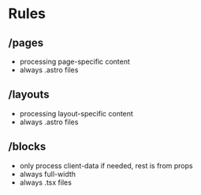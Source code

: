 # Rules

## /pages

- processing page-specific content
- always .astro files

## /layouts

- processing layout-specific content
- always .astro files

## /blocks

- only process client-data if needed, rest is from props
- always full-width
- always .tsx files
